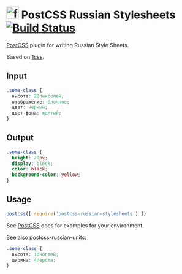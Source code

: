 <img src="https://assets-cdn.github.com/images/icons/emoji/unicode/1f1f7-1f1fa.png" alt="flag" width="32" /> PostCSS Russian Stylesheets [![Build Status][ci-img]][ci]
===

[PostCSS] plugin for writing Russian Style Sheets.

Based on [1css](https://github.com/azproduction/1css).

[PostCSS]: https://github.com/postcss/postcss
[ci-img]:  https://travis-ci.org/Semigradsky/postcss-russian-styleshits.svg
[ci]:      https://travis-ci.org/Semigradsky/postcss-russian-styleshits

## Input
```css
.some-class {
  высота: 20пикселей;
  отображение: блочное;
  цвет: черный;
  цвет-фона: желтый;
}
```


## Output
```css
.some-class {
  height: 20px;
  display: block;
  color: black;
  background-color: yellow;
}
```

## Usage
```js
postcss([ require('postcss-russian-stylesheets') ])
```

See [PostCSS] docs for examples for your environment.

See also [postcss-russian-units](https://github.com/Semigradsky/postcss-russian-units):
```css
.some-class {
  высота: 10ногтей;
  ширина: 4перста;
}
```
